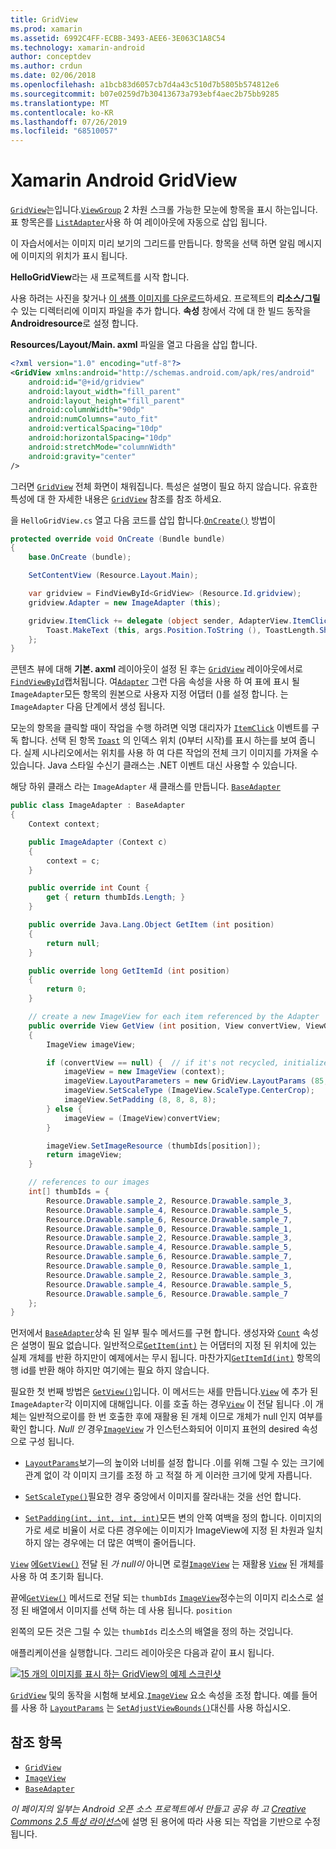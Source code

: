 ```yaml
---
title: GridView
ms.prod: xamarin
ms.assetid: 6992C4FF-ECBB-3493-AEE6-3E063C1A8C54
ms.technology: xamarin-android
author: conceptdev
ms.author: crdun
ms.date: 02/06/2018
ms.openlocfilehash: a1bcb83d6057cb7d4a43c510d7b5805b574812e6
ms.sourcegitcommit: b07e0259d7b30413673a793ebf4aec2b75bb9285
ms.translationtype: MT
ms.contentlocale: ko-KR
ms.lasthandoff: 07/26/2019
ms.locfileid: "68510057"
---
```

# <a name="xamarinandroid-gridview"></a>Xamarin Android GridView

[`GridView`](xref:Android.Widget.GridView)는입니다.[`ViewGroup`](xref:Android.Views.ViewGroup)
2 차원 스크롤 가능한 모눈에 항목을 표시 하는입니다. 표 항목은를 [`ListAdapter`](xref:Android.App.ListActivity.ListAdapter)사용 하 여 레이아웃에 자동으로 삽입 됩니다.

이 자습서에서는 이미지 미리 보기의 그리드를 만듭니다. 항목을 선택 하면 알림 메시지에 이미지의 위치가 표시 됩니다.

**HelloGridView**라는 새 프로젝트를 시작 합니다.

사용 하려는 사진을 찾거나 [이 샘플 이미지를 다운로드](https://developer.android.com/shareables/sample_images.zip)하세요. 프로젝트의 **리소스/그릴** 수 있는 디렉터리에 이미지 파일을 추가 합니다. **속성** 창에서 각에 대 한 빌드 동작을 **Androidresource**로 설정 합니다.

**Resources/Layout/Main. axml** 파일을 열고 다음을 삽입 합니다.

```xml
<?xml version="1.0" encoding="utf-8"?>
<GridView xmlns:android="http://schemas.android.com/apk/res/android"
    android:id="@+id/gridview"
    android:layout_width="fill_parent"
    android:layout_height="fill_parent"
    android:columnWidth="90dp"
    android:numColumns="auto_fit"
    android:verticalSpacing="10dp"
    android:horizontalSpacing="10dp"
    android:stretchMode="columnWidth"
    android:gravity="center"
/>
```

그러면 [`GridView`](xref:Android.Widget.GridView) 전체 화면이 채워집니다. 특성은 설명이 필요 하지 않습니다. 유효한 특성에 대 한 자세한 내용은 [`GridView`](xref:Android.Widget.GridView) 참조를 참조 하세요.

을 `HelloGridView.cs` 열고 다음 코드를 삽입 합니다.[`OnCreate()`](xref:Android.App.Activity.OnCreate*)
방법이

```csharp
protected override void OnCreate (Bundle bundle)
{
    base.OnCreate (bundle);

    SetContentView (Resource.Layout.Main);

    var gridview = FindViewById<GridView> (Resource.Id.gridview);
    gridview.Adapter = new ImageAdapter (this);

    gridview.ItemClick += delegate (object sender, AdapterView.ItemClickEventArgs args) {
        Toast.MakeText (this, args.Position.ToString (), ToastLength.Short).Show ();
    };
}
```

콘텐츠 뷰에 대해 **기본. axml** 레이아웃이 설정 된 후는 [`GridView`](xref:Android.Widget.GridView) 레이아웃에서로 [`FindViewById`](xref:Android.App.Activity.FindViewById*)캡처됩니다. 여[`Adapter`](xref:Android.Widget.AdapterView.RawAdapter)
그런 다음 속성을 사용 하 여 표에 표시 될`ImageAdapter`모든 항목의 원본으로 사용자 지정 어댑터 ()를 설정 합니다. 는 `ImageAdapter` 다음 단계에서 생성 됩니다.

모눈의 항목을 클릭할 때이 작업을 수행 하려면 익명 대리자가 [`ItemClick`](xref:Android.Widget.AdapterView.ItemClick) 이벤트를 구독 합니다.
선택 된 항목 [`Toast`](xref:Android.Widget.Toast) 의 인덱스 위치 (0부터 시작)를 표시 하는를 보여 줍니다. 실제 시나리오에서는 위치를 사용 하 여 다른 작업의 전체 크기 이미지를 가져올 수 있습니다. Java 스타일 수신기 클래스는 .NET 이벤트 대신 사용할 수 있습니다.

해당 하위 클래스 라는 `ImageAdapter` 새 클래스를 만듭니다. [`BaseAdapter`](xref:Android.Widget.BaseAdapter)

```csharp
public class ImageAdapter : BaseAdapter
{
    Context context;

    public ImageAdapter (Context c)
    {
        context = c;
    }

    public override int Count {
        get { return thumbIds.Length; }
    }

    public override Java.Lang.Object GetItem (int position)
    {
        return null;
    }

    public override long GetItemId (int position)
    {
        return 0;
    }

    // create a new ImageView for each item referenced by the Adapter
    public override View GetView (int position, View convertView, ViewGroup parent)
    {
        ImageView imageView;

        if (convertView == null) {  // if it's not recycled, initialize some attributes
            imageView = new ImageView (context);
            imageView.LayoutParameters = new GridView.LayoutParams (85, 85);
            imageView.SetScaleType (ImageView.ScaleType.CenterCrop);
            imageView.SetPadding (8, 8, 8, 8);
        } else {
            imageView = (ImageView)convertView;
        }

        imageView.SetImageResource (thumbIds[position]);
        return imageView;
    }

    // references to our images
    int[] thumbIds = {
        Resource.Drawable.sample_2, Resource.Drawable.sample_3,
        Resource.Drawable.sample_4, Resource.Drawable.sample_5,
        Resource.Drawable.sample_6, Resource.Drawable.sample_7,
        Resource.Drawable.sample_0, Resource.Drawable.sample_1,
        Resource.Drawable.sample_2, Resource.Drawable.sample_3,
        Resource.Drawable.sample_4, Resource.Drawable.sample_5,
        Resource.Drawable.sample_6, Resource.Drawable.sample_7,
        Resource.Drawable.sample_0, Resource.Drawable.sample_1,
        Resource.Drawable.sample_2, Resource.Drawable.sample_3,
        Resource.Drawable.sample_4, Resource.Drawable.sample_5,
        Resource.Drawable.sample_6, Resource.Drawable.sample_7
    };
}
```

먼저에서 [`BaseAdapter`](xref:Android.Widget.BaseAdapter)상속 된 일부 필수 메서드를 구현 합니다. 생성자와 [`Count`](xref:Android.Widget.BaseAdapter.Count) 속성은 설명이 필요 없습니다. 일반적으로[`GetItem(int)`](xref:Android.Widget.BaseAdapter.GetItem*)
는 어댑터의 지정 된 위치에 있는 실제 개체를 반환 하지만이 예제에서는 무시 됩니다. 마찬가지[`GetItemId(int)`](xref:Android.Widget.BaseAdapter.GetItemId*)
항목의 행 id를 반환 해야 하지만 여기에는 필요 하지 않습니다.

필요한 첫 번째 방법은 [`GetView()`](xref:Android.Widget.BaseAdapter.GetView*)입니다.
이 메서드는 새를 만듭니다.[`View`](xref:Android.Views.View)
에 추가 된 `ImageAdapter`각 이미지에 대해입니다. 이를 호출 하는 경우[`View`](xref:Android.Views.View)
이 전달 됩니다 .이 개체는 일반적으로이를 한 번 호출한 후에 재활용 된 개체 이므로 개체가 null 인지 여부를 확인 합니다. *Null 인* 경우[`ImageView`](xref:Android.Widget.ImageView)
가 인스턴스화되어 이미지 표현의 desired 속성으로 구성 됩니다.

- [`LayoutParams`](xref:Android.Views.View.LayoutParameters)보기&mdash;의 높이와 너비를 설정 합니다 .이를 위해 그릴 수 있는 크기에 관계 없이 각 이미지 크기를 조정 하 고 적절 하 게 이러한 크기에 맞게 자릅니다.

- [`SetScaleType()`](xref:Android.Widget.ImageView.SetScaleType*)필요한 경우 중앙에서 이미지를 잘라내는 것을 선언 합니다.

- [`SetPadding(int, int, int, int)`](xref:Android.Views.View.SetPadding*)모든 변의 안쪽 여백을 정의 합니다. 이미지의 가로 세로 비율이 서로 다른 경우에는 이미지가 ImageView에 지정 된 차원과 일치 하지 않는 경우에는 더 많은 여백이 줄어듭니다.

[`View`](xref:Android.Views.View) [에`GetView()`](xref:Android.Widget.BaseAdapter.GetView*) 전달 된 *가 null이* 아니면 로컬[`ImageView`](xref:Android.Widget.ImageView)
는 재활용 [`View`](xref:Android.Views.View) 된 개체를 사용 하 여 초기화 됩니다.

끝에[`GetView()`](xref:Android.Widget.BaseAdapter.GetView*)
메서드로 전달 되는 `thumbIds` [`ImageView`](xref:Android.Widget.ImageView)정수는의 이미지 리소스로 설정 된 배열에서 이미지를 선택 하는 데 사용 됩니다. `position`

왼쪽의 모든 것은 그릴 수 있는 `thumbIds` 리소스의 배열을 정의 하는 것입니다.

애플리케이션을 실행합니다. 그리드 레이아웃은 다음과 같이 표시 됩니다.

[![15 개의 이미지를 표시 하는 GridView의 예제 스크린샷](grid-view-images/helloviews4.png)](grid-view-images/helloviews4.png#lightbox)

[`GridView`](xref:Android.Widget.GridView) 및의 동작을 시험해 보세요.[`ImageView`](xref:Android.Widget.ImageView)
요소 속성을 조정 합니다. 예를 들어를 사용 하 [`LayoutParams`](xref:Android.Views.View.LayoutParameters) 는 [`SetAdjustViewBounds()`](xref:Android.Widget.ImageView.SetAdjustViewBounds*)대신를 사용 하십시오.

## <a name="references"></a>참조 항목

- [`GridView`](xref:Android.Widget.GridView)
- [`ImageView`](xref:Android.Widget.ImageView)
- [`BaseAdapter`](xref:Android.Widget.BaseAdapter)

*이 페이지의 일부는 Android 오픈 소스 프로젝트에서 만들고 공유 하 고*
[*Creative Commons 2.5 특성 라이선스*](http://creativecommons.org/licenses/by/2.5/)에 설명 된 용어에 따라 사용 되는 작업을 기반으로 수정 됩니다.
